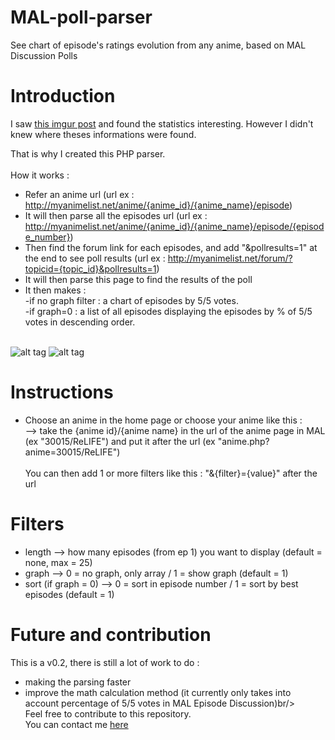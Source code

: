 # MAL-poll-parser
See chart of episode's ratings evolution from any anime, based on MAL Discussion Polls

# Introduction
I saw [this imgur post](http://imgur.com/a/P3jIC) and found the statistics interesting. However I didn't knew where theses informations were found.

That is why I created this PHP parser. <br/><br/>
How it works :
- Refer an anime url (url ex : http://myanimelist.net/anime/{anime_id}/{anime_name}/episode)
- It will then parse all the episodes url (url ex : http://myanimelist.net/anime/{anime_id}/{anime_name}/episode/{episode_number})
- Then find the forum link for each episodes, and add "&pollresults=1" at the end to see poll results (url ex : http://myanimelist.net/forum/?topicid={topic_id}&pollresults=1)
- It will then parse this page to find the results of the poll
- It then makes :<br/>
-if no graph filter : a chart of episodes by 5/5 votes.<br/>
-if graph=0 : a list of all episodes displaying the episodes by % of 5/5 votes in descending order.<br/><br/>

![alt tag](http://img4.hostingpics.net/pics/920377Capturedecran20161007a210728.png)
![alt tag](http://img4.hostingpics.net/pics/420101Capturedecran20161007a210850.png)

# Instructions
- Choose an anime in the home page or choose your anime like this :<br>
--> take the {anime id}/{anime name} in the url of the anime page in MAL (ex "30015/ReLIFE") and put it after the url (ex "anime.php?anime=30015/ReLIFE")<br><br>
You can then add 1 or more filters like this : "&{filter}={value}" after the url</p>

# Filters
- length --> how many episodes (from ep 1) you want to display (default = none, max = 25)<br>
- graph --> 0 = no graph, only array / 1 = show graph (default = 1)<br>
- sort (if graph = 0) --> 0 = sort in episode number / 1 = sort by best episodes (default = 1)<br>

# Future and contribution
This is a v0.2, there is still a lot of work to do :
- making the parsing faster
- improve the math calculation method (it currently only takes into account percentage of 5/5 votes in MAL Episode Discussion)br/><br/>
Feel free to contribute to this repository.<br/>
You can contact me [here](mailto:r.bache@yahoo.fr)
